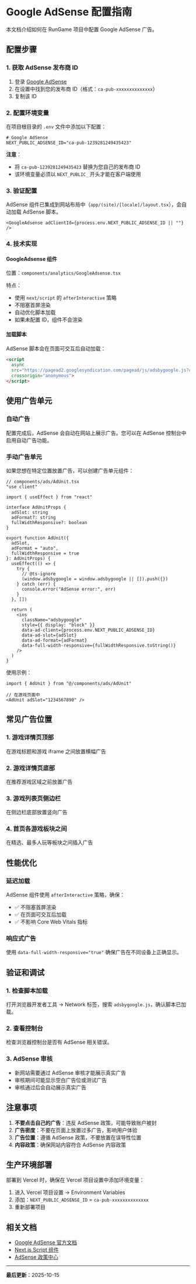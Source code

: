 # Google AdSense 配置指南

本文档介绍如何在 RunGame 项目中配置 Google AdSense 广告。

## 配置步骤

### 1. 获取 AdSense 发布商 ID

1. 登录 [Google AdSense](https://www.google.com/adsense)
2. 在设置中找到您的发布商 ID（格式：`ca-pub-xxxxxxxxxxxxxx`）
3. 复制该 ID

### 2. 配置环境变量

在项目根目录的 `.env` 文件中添加以下配置：

```env
# Google AdSense
NEXT_PUBLIC_ADSENSE_ID="ca-pub-1239281249435423"
```

**注意**：
- 将 `ca-pub-1239281249435423` 替换为您自己的发布商 ID
- 该环境变量必须以 `NEXT_PUBLIC_` 开头才能在客户端使用

### 3. 验证配置

AdSense 组件已集成到网站布局中（`app/(site)/[locale]/layout.tsx`），会自动加载 AdSense 脚本。

```tsx
<GoogleAdsense adClientId={process.env.NEXT_PUBLIC_ADSENSE_ID || ""} />
```

### 4. 技术实现

#### GoogleAdsense 组件

位置：`components/analytics/GoogleAdsense.tsx`

特点：
- 使用 `next/script` 的 `afterInteractive` 策略
- 不阻塞首屏渲染
- 自动优化脚本加载
- 如果未配置 ID，组件不会渲染

#### 加载脚本

AdSense 脚本会在页面可交互后自动加载：

```html
<script
  async
  src="https://pagead2.googlesyndication.com/pagead/js/adsbygoogle.js?client=ca-pub-xxxxxxxxxxxxxx"
  crossorigin="anonymous">
</script>
```

## 使用广告单元

### 自动广告

配置完成后，AdSense 会自动在网站上展示广告。您可以在 AdSense 控制台中启用自动广告功能。

### 手动广告单元

如果您想在特定位置放置广告，可以创建广告单元组件：

```tsx
// components/ads/AdUnit.tsx
"use client"

import { useEffect } from "react"

interface AdUnitProps {
  adSlot: string
  adFormat?: string
  fullWidthResponsive?: boolean
}

export function AdUnit({
  adSlot,
  adFormat = "auto",
  fullWidthResponsive = true
}: AdUnitProps) {
  useEffect(() => {
    try {
      // @ts-ignore
      (window.adsbygoogle = window.adsbygoogle || []).push({})
    } catch (err) {
      console.error("AdSense error:", err)
    }
  }, [])

  return (
    <ins
      className="adsbygoogle"
      style={{ display: "block" }}
      data-ad-client={process.env.NEXT_PUBLIC_ADSENSE_ID}
      data-ad-slot={adSlot}
      data-ad-format={adFormat}
      data-full-width-responsive={fullWidthResponsive.toString()}
    />
  )
}
```

使用示例：

```tsx
import { AdUnit } from "@/components/ads/AdUnit"

// 在游戏页面中
<AdUnit adSlot="1234567890" />
```

## 常见广告位置

### 1. 游戏详情页顶部
在游戏标题和游戏 iframe 之间放置横幅广告

### 2. 游戏详情页底部
在推荐游戏区域之前放置广告

### 3. 游戏列表页侧边栏
在侧边栏底部放置竖向广告

### 4. 首页各游戏板块之间
在精选、最多人玩等板块之间插入广告

## 性能优化

### 延迟加载

AdSense 组件使用 `afterInteractive` 策略，确保：
- ✅ 不阻塞首屏渲染
- ✅ 在页面可交互后加载
- ✅ 不影响 Core Web Vitals 指标

### 响应式广告

使用 `data-full-width-responsive="true"` 确保广告在不同设备上正确显示。

## 验证和调试

### 1. 检查脚本加载

打开浏览器开发者工具 → Network 标签，搜索 `adsbygoogle.js`，确认脚本已加载。

### 2. 查看控制台

检查浏览器控制台是否有 AdSense 相关错误。

### 3. AdSense 审核

- 新网站需要通过 AdSense 审核才能展示真实广告
- 审核期间可能显示空白广告位或测试广告
- 审核通过后会自动展示真实广告

## 注意事项

1. **不要点击自己的广告**：违反 AdSense 政策，可能导致账户被封
2. **广告密度**：不要在页面上放置过多广告，影响用户体验
3. **广告位置**：遵循 AdSense 政策，不要放置在误导性位置
4. **内容政策**：确保网站内容符合 AdSense 内容政策

## 生产环境部署

部署到 Vercel 时，确保在 Vercel 项目设置中添加环境变量：

1. 进入 Vercel 项目设置 → Environment Variables
2. 添加：`NEXT_PUBLIC_ADSENSE_ID` = `ca-pub-xxxxxxxxxxxxxx`
3. 重新部署项目

## 相关文档

- [Google AdSense 官方文档](https://support.google.com/adsense)
- [Next.js Script 组件](https://nextjs.org/docs/app/api-reference/components/script)
- [AdSense 政策中心](https://support.google.com/adsense/answer/48182)

---

**最后更新**：2025-10-15

